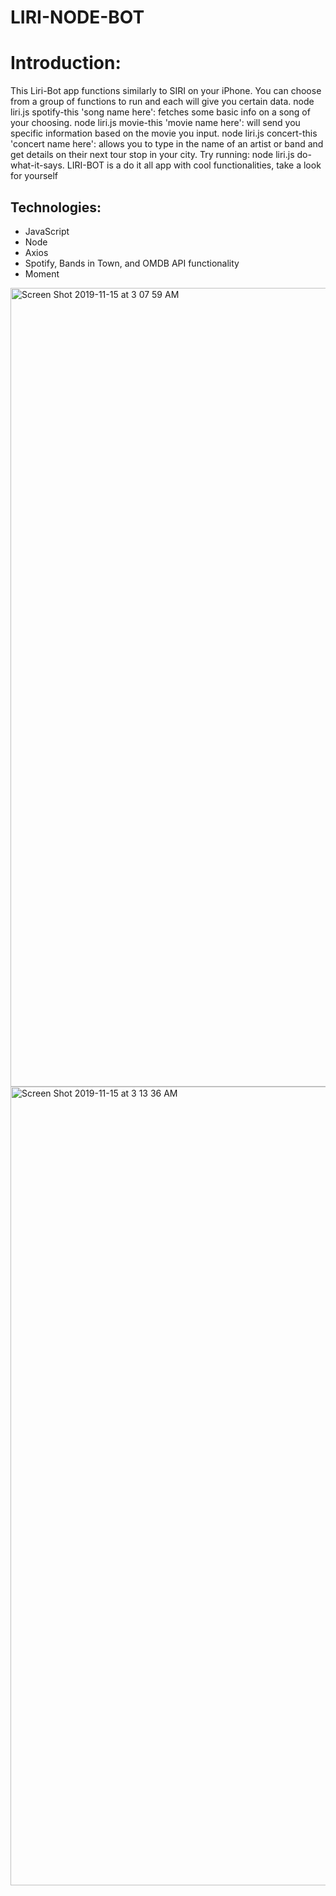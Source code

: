 # LIRI-NODE-BOT

# Introduction:
This Liri-Bot app functions similarly to SIRI on your iPhone. You can choose from a group of functions to run and each will give you certain data. node liri.js spotify-this 'song name here': fetches some basic info on a song of your choosing. node liri.js movie-this 'movie name here': will send you specific information based on the movie you input. node liri.js concert-this 'concert name here': allows you to type in the name of an artist or band and get details on their next tour stop in your city. Try running: node liri.js do-what-it-says.
LIRI-BOT is a do it all app with cool functionalities, take a look for yourself

## Technologies:
* JavaScript
* Node
* Axios
* Spotify, Bands in Town, and OMDB API functionality 
* Moment

<img width="1278" alt="Screen Shot 2019-11-15 at 3 07 59 AM" src="https://user-images.githubusercontent.com/54198484/68963527-b61f0400-079c-11ea-9bb5-6cd221b1f68f.png">
<br>
<img width="1278" alt="Screen Shot 2019-11-15 at 3 13 36 AM" src="https://user-images.githubusercontent.com/54198484/68963529-b7503100-079c-11ea-979b-db142d940f4b.png">
